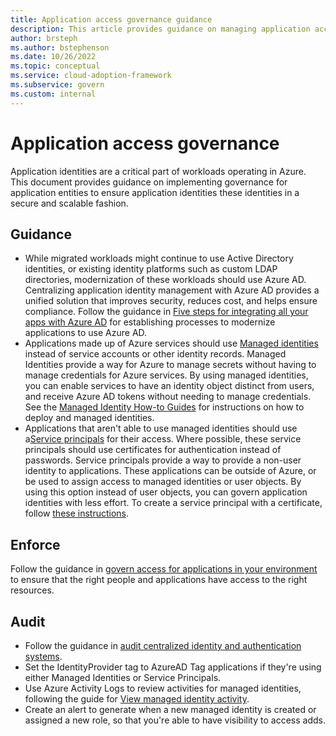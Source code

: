```yaml
---
title: Application access governance guidance
description: This article provides guidance on managing application access management and auditing guidance.
author: brsteph
ms.author: bstephenson
ms.date: 10/26/2022
ms.topic: conceptual
ms.service: cloud-adoption-framework
ms.subservice: govern
ms.custom: internal
---
```


# Application access governance

Application identities are a critical part of workloads operating in Azure. This document provides guidance on implementing governance for application entities to ensure application identities  these identities in a secure and scalable fashion.

## Guidance

- While migrated workloads might continue to use Active Directory identities, or existing identity platforms such as custom LDAP directories, modernization of these workloads should use Azure AD. Centralizing application identity management with Azure AD provides a unified solution that improves security, reduces cost, and helps ensure compliance. Follow the guidance in [Five steps for integrating all your apps with Azure AD](/azure/active-directory/fundamentals/five-steps-to-full-application-integration-with-azure-ad) for establishing processes to modernize applications to use Azure AD.
- Applications made up of Azure services should use [Managed identities](/azure/active-directory/managed-identities-azure-resources/overview) instead of service accounts or other identity records. Managed Identities provide a way for Azure to manage secrets without having to manage credentials for Azure services.  By using managed identities, you can enable services to have an identity object distinct from users, and receive Azure AD tokens without needing to manage credentials. See the [Managed Identity How-to Guides](/azure/active-directory/managed-identities-azure-resources/qs-configure-portal-windows-vm) for instructions on how to deploy and managed identities.
- Applications that aren't able to use managed identities should use a[Service principals](/azure/active-directory/develop/app-objects-and-service-principals) for their access.  Where possible, these service principals should use certificates for authentication instead of passwords. Service principals provide a way to provide a non-user identity to applications.  These applications can be outside of Azure, or be used to assign access to managed identities or user objects.  By using this option instead of user objects, you can govern application identities with less effort. To create a service principal with a certificate, follow [these instructions](/powershell/azure/create-azure-service-principal-azureps).

## Enforce

Follow the guidance in [govern access for applications in your environment](/azure/active-directory/governance/identity-governance-applications-prepare) to ensure that the right people and applications have access to the right resources.

## Audit

- Follow the guidance in [audit centralized identity and authentication systems](azure-ad-configuration.md#audit---centralized-identity-and-authentication-system).
- Set the IdentityProvider tag to AzureAD Tag applications if they're using either Managed Identities or Service Principals.
- Use Azure Activity Logs to review activities for managed identities, following the guide for [View managed identity activity](/azure/active-directory/managed-identities-azure-resources/how-to-view-managed-identity-activity).
- Create an alert to generate when a new managed identity is created or assigned a new role, so that you're able to have visibility to access adds.
